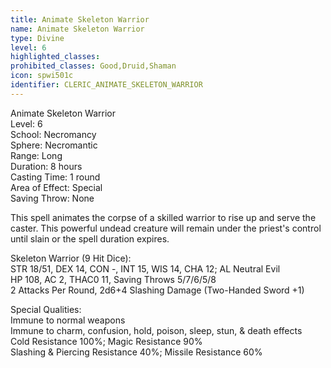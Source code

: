 ```yaml
---
title: Animate Skeleton Warrior
name: Animate Skeleton Warrior
type: Divine
level: 6
highlighted_classes: 
prohibited_classes: Good,Druid,Shaman
icon: spwi501c
identifier: CLERIC_ANIMATE_SKELETON_WARRIOR
---
```

Animate Skeleton Warrior  
Level: 6  
School: Necromancy  
Sphere: Necromantic  
Range: Long  
Duration: 8 hours  
Casting Time: 1 round  
Area of Effect: Special  
Saving Throw: None  
  
This spell animates the corpse of a skilled warrior to rise up and serve the caster. This powerful undead creature will remain under the priest's control until slain or the spell duration expires.  
  
Skeleton Warrior (9 Hit Dice):  
STR 18/51, DEX 14, CON -, INT 15, WIS 14, CHA 12;  AL Neutral Evil  
HP 108, AC 2, THAC0 11, Saving Throws 5/7/6/5/8  
2 Attacks Per Round, 2d6+4 Slashing Damage (Two-Handed Sword +1)  
  
Special Qualities:  
Immune to normal weapons  
Immune to charm, confusion, hold, poison, sleep, stun, &amp; death effects  
Cold Resistance 100%; Magic Resistance 90%  
Slashing &amp; Piercing Resistance 40%; Missile Resistance 60%  
